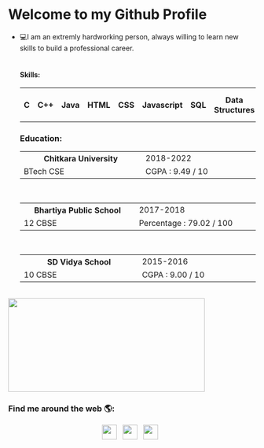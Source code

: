 ### <h1>Welcome to my Github Profile</h1>

<ul list-style-type="none">
  <li>💻I am an extremly hardworking person, always willing to learn new skills to build a professional career.</li>
  <br>
  <l1> <h4>Skills:</h4> <table border="0">
    <tr>
      <th>C</th>
      <th>C++</th>
      <th>Java</th>
      <th>HTML</th>
      <th>CSS</th>
      <th>Javascript</th>
      <th>SQL</th>
      <th>Data Structures</th>
      <th>DBMS</th>
      <th>OPPs</th>
      <th>Google Cloud Platform</th>
    </tr>
    </table>
    </l1>
  <l1><h3>Education:</h3>
  <table>
    <div>
    <tr>
      <th width="400px">Chitkara University</th>
      <td width="400px">2018-2022</td>
    </tr>
    <tr>
      <td width="400px">BTech CSE</td>
      <td width="400px" text-align="right">CGPA : 9.49 / 10 </td>
    </tr>
    </div>
    </table>
    <br>
    <table>
    <div>
    <tr>
      <th width="400px">Bhartiya Public School</th>
      <td width="400px">2017-2018</td>
    </tr>
    <tr>
      <td width="400px">12 CBSE</td>
      <td width="400px" text-align="right">Percentage : 79.02 / 100</td>
    </tr>
    </div>
    </table>
    <br>
    <table>
    <div>
    <tr>
      <th width="400px">SD Vidya School</th>
      <td width="400px">2015-2016</td>
    </tr>
    <tr>
      <td width="400px">10 CBSE</td>
      <td width="400px" text-align="right">CGPA : 9.00  / 10 </td>
    </tr>
    </div>
    </table>
  </l1>
  </ul>
<br>
    
 <div><img src = "https://github-readme-stats.vercel.app/api/top-langs/?username=RaktiSingal&langs_count=10&layout=compact&title_color=63cda9" width="400px" height="190px" />
  
  </div>
<h3> Find me around the web 🌎:</h3>
<center>
<a href="https://www.linkedin.com/in/rakti-singal" target="_blank"><img height="30" src="https://img.shields.io/badge/linkedin-blue.svg?&style=for-the-badge&logo=linkedin&logoColor=white" /></a> &nbsp;
<a href="mailto:raktisingal83@gmail.com" style="text-decoration:none"><img height="30" src = "https://img.shields.io/badge/gmail-c14438?&style=for-the-badge&logo=gmail&logoColor=white"></a> &nbsp;
<a href="https://www.facebook.com/SingalRakti" target="_blank"><img height="30" src = "https://img.shields.io/badge/Facebook-036be4.svg?&style=for-the-badge&logo=facebook&logoColor=white"></a> &nbsp;


  </center>
  
<style>
  td,th
  {
  width:400px;
  }
</style>
